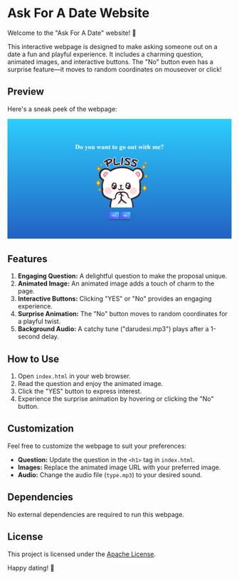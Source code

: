 ﻿# Ask For A Date Website

Welcome to the "Ask For A Date" website! 🌹

This interactive webpage is designed to make asking someone out on a date a fun and playful experience. It includes a charming question, animated images, and interactive buttons. The "No" button even has a surprise feature—it moves to random coordinates on mouseover or click!


## Preview

Here's a sneak peek of the webpage:

![screenshot](Assets\images\screenshot.png)

## Features

1. **Engaging Question:** A delightful question to make the proposal unique.
2. **Animated Image:** An animated image adds a touch of charm to the page.
3. **Interactive Buttons:** Clicking "YES" or "No" provides an engaging experience.
4. **Surprise Animation:** The "No" button moves to random coordinates for a playful twist.
5. **Background Audio:** A catchy tune ("darudesi.mp3") plays after a 1-second delay.

## How to Use

1. Open `index.html` in your web browser.
2. Read the question and enjoy the animated image.
3. Click the "YES" button to express interest.
4. Experience the surprise animation by hovering or clicking the "No" button.

## Customization

Feel free to customize the webpage to suit your preferences:

- **Question:** Update the question in the `<h1>` tag in `index.html`.
- **Images:** Replace the animated image URL with your preferred image.
- **Audio:** Change the audio file (`type.mp3`) to your desired sound.

## Dependencies

No external dependencies are required to run this webpage.

## License

This project is licensed under the [Apache License](LICENSE).

Happy dating! 💑
